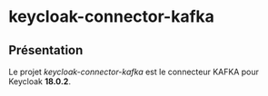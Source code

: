 # keycloak-connector-kafka

## Présentation
Le projet *keycloak-connector-kafka* est le connecteur KAFKA pour Keycloak **18.0.2**.